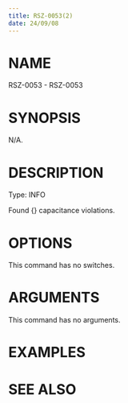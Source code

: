 ```yaml
---
title: RSZ-0053(2)
date: 24/09/08
---
```


# NAME

RSZ-0053 - RSZ-0053

# SYNOPSIS

N/A.

# DESCRIPTION

Type: INFO

Found {} capacitance violations.

# OPTIONS

This command has no switches.

# ARGUMENTS

This command has no arguments.

# EXAMPLES

# SEE ALSO
